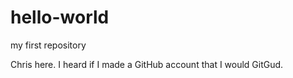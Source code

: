 # hello-world
my first repository

Chris here. I heard if I made a GitHub account that I would GitGud.
